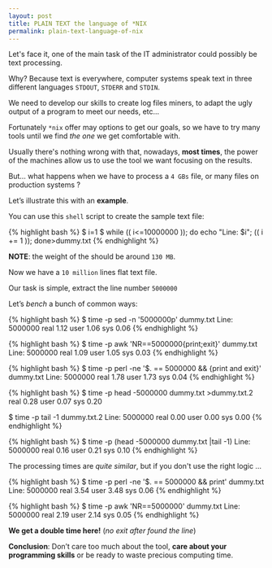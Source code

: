 ```yaml
---
layout: post
title: PLAIN TEXT the language of *NIX
permalink: plain-text-language-of-nix
---
```


Let's face it, one of the main task of the IT administrator could possibly be text processing.

Why? Because text is everywhere, computer systems speak text in three different languages `STDOUT`, `STDERR` and `STDIN`.

We need to develop our skills to create log files miners, to adapt the ugly output of a program to meet our needs, etc...

Fortunately `*nix` offer may options to get our goals, so we have to try many tools until we find *the one* we get comfortable with.

Usually there's nothing wrong with that, nowadays, **most times**, the power of the machines allow us to use the tool we want focusing on the results.

But... what happens when we have to process a `4 GBs` file, or many files on production systems ?

Let’s illustrate this with an **example**.

You can use this `shell` script to create the sample text file:

{% highlight bash %}
$ i=1
$ while (( i<=10000000 )); do echo "Line: $i"; (( i += 1 )); done>dummy.txt
{% endhighlight %}

**NOTE**: the weight of the should be around `130 MB`.

Now we have a `10 million` lines flat text file.

Our task is simple, extract the line number `5000000`

Let’s *bench* a bunch of common ways:

{% highlight bash %}
$ time -p sed -n '5000000p' dummy.txt
Line: 5000000
real 1.12
user 1.06
sys 0.06
{% endhighlight %}

{% highlight bash %}
$ time -p awk 'NR==5000000{print;exit}' dummy.txt
Line: 5000000
real 1.09
user 1.05
sys 0.03
{% endhighlight %}

{% highlight bash %}
$ time -p perl -ne '$. == 5000000 && {print and exit}' dummy.txt
Line: 5000000
real 1.78
user 1.73
sys 0.04
{% endhighlight %}

{% highlight bash %}
$ time -p head -5000000 dummy.txt >dummy.txt.2
real 0.28
user 0.07
sys 0.20

$ time -p tail -1 dummy.txt.2
Line: 5000000
real 0.00
user 0.00
sys 0.00
{% endhighlight %}

{% highlight bash %}
$ time -p (head -5000000 dummy.txt |tail -1)
Line: 5000000
real 0.16
user 0.21
sys 0.10
{% endhighlight %}

The processing times are *quite similar*, but if you don't use the right logic …

{% highlight bash %}
$ time -p perl -ne '$. == 5000000 && print' dummy.txt
Line: 5000000
real 3.54
user 3.48
sys 0.06
{% endhighlight %}

{% highlight bash %}
$ time -p awk 'NR==5000000' dummy.txt
Line: 5000000
real 2.19
user 2.14
sys 0.05
{% endhighlight %}

**We get a double time here!** (*no exit after found the line*)

**Conclusion**: Don’t care too much about the tool, **care about your programming skills** or be ready to waste precious computing time.
